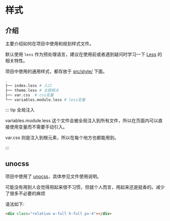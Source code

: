 # 样式

## 介绍

主要介绍如何在项目中使用和规划样式文件。

默认使用 `less` 作为预处理语言，建议在使用前或者遇到疑问时学习一下 [Less](http://lesscss.org/) 的相关特性。

项目中使用的通用样式，都存放于 [src/style/](https://github.com/kailong321200875/vue-element-plus-admin/tree/master/src/styles) 下面。

```bash
.
├── index.less # 入口
├── theme.less # 主题相关
├── var.css  # css变量
└── variables.module.less # less变量

```

::: tip 全局注入

variables.module.less 这个文件会被全局注入到所有文件，所以在页面内可以直接使用变量而不需要手动引入。

var.css 则是注入到根元素，所以在每个地方也都能用到。

:::

## unocss

项目中使用了 [unocss](https://github.com/unocss/unocss#readme)，具体参见文件使用说明。

可能没有用到人会觉得用起来很不习惯，但就个人而言，用起来还是挺香的。减少了很多不必要的麻烦

语法如下:

```html
<div class="relative w-full h-full px-4"></div>
```
